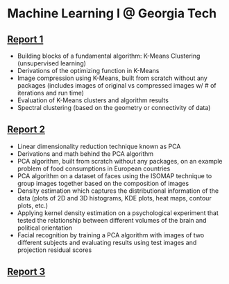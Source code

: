 # Machine Learning I @ Georgia Tech

## [Report 1](https://github.com/parthh-patel/Macine-Learning-I/blob/main/Report%201%20-%20K-Means%20and%20Spectral%20Clustering%20Algorithms.pdf)
- Building blocks of a fundamental algorithm: K-Means Clustering (unsupervised learning)
- Derivations of the optimizing function in K-Means
- Image compression using K-Means, built from scratch without any packages (includes images of original vs compressed images w/ # of iterations and run time)
- Evaluation of K-Means clusters and algorithm results
- Spectral clustering (based on the geometry or connectivity of data) 

## [Report 2](https://github.com/parthh-patel/Macine-Learning-I/blob/main/Report%202%20-%20PCA%2C%20Kernel%20Density%20Estimation%2C%20and%20Facial%20Recognition.pdf)
- Linear dimensionality reduction technique known as PCA
- Derivations and math behind the PCA algorithm
- PCA algorithm, built from scratch without any packages, on an example problem of food consumptions in European countries
- PCA algorithm on a dataset of faces using the ISOMAP technique to group images together based on the composition of images
- Density estimation which captures the distributional information of the data (plots of 2D and 3D histograms, KDE plots, heat maps, contour plots, etc.)
- Applying kernel density estimation on a psychological experiment that tested the relationship between different volumes of the brain and political orientation
- Facial recognition by training a PCA algorithm with images of two different subjects and evaluating results using test images and projection residual scores

## [Report 3]()